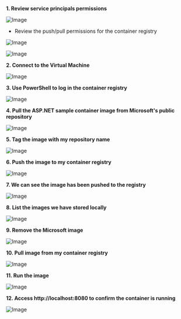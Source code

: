 **1. Review service principals permissions**

![Image](https://github.com/user-attachments/assets/5f676221-a25b-4160-a4de-edd5aca7a16c)

- Review the push/pull permissions for the container registry

![Image](https://github.com/user-attachments/assets/a0f5ad12-1a25-4f09-91c4-760c20b1619c)


![Image](https://github.com/user-attachments/assets/240455b5-7a17-4fc2-bffd-061b547e28e3)


**2. Connect to the Virtual Machine**

![Image](https://github.com/user-attachments/assets/5c25b5c8-f190-40c2-b4f5-70ebbed40d83)


**3. Use PowerShell to log in the container registry**

![Image](https://github.com/user-attachments/assets/33c5c2b4-0910-42ad-81ae-b0c5d1bad974)


**4. Pull the ASP.NET sample container image from Microsoft's public repository**

![Image](https://github.com/user-attachments/assets/0d5ad31a-8a83-4c6b-b547-ac57000fbd63)


**5. Tag the image with my repository name**

![Image](https://github.com/user-attachments/assets/a8426e62-1a34-449e-8c45-f26b59825ffb)


**6. Push the image to my container registry**

![Image](https://github.com/user-attachments/assets/254fa501-aa9a-4c89-b685-425ffcd18408)


**7. We can see the image has been pushed to the registry**

![Image](https://github.com/user-attachments/assets/08aac528-2938-41ad-8eeb-f1f9830ca5c6)


**8. List the images we have stored locally**

![Image](https://github.com/user-attachments/assets/ee15dbc3-7e6b-4c48-8d3e-7bd5f8b23122)


**9. Remove the Microsoft image**

![Image](https://github.com/user-attachments/assets/c014a9d4-c99b-4b43-bbdf-219d51e96635)


**10. Pull image from my container registry**

![Image](https://github.com/user-attachments/assets/818d3fe4-afa6-4850-b654-ba1efbf0c386)


**11. Run the image**

![Image](https://github.com/user-attachments/assets/e9568222-f7a2-492d-9e26-aa9a2edd03cb)


**12. Access http://localhost:8080 to confirm the container is running**

![Image](https://github.com/user-attachments/assets/980b0c8b-3109-4253-8732-f39cadca7b8e)

